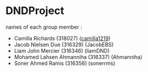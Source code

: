 # DNDProject

names of each group member :
- Camilla Richards (318027) ([camilla1219](https://github.com/camilla1219))
- Jacob Nielsen Due (316329) (JacobEBS)
- Liam John Mercier (316346) (liamDND)
- Mohamed Lahsen Ahmanniha (316337) (Ahmanniha)
- Soner Ahmed Ramis (316356) (sonerrms)
